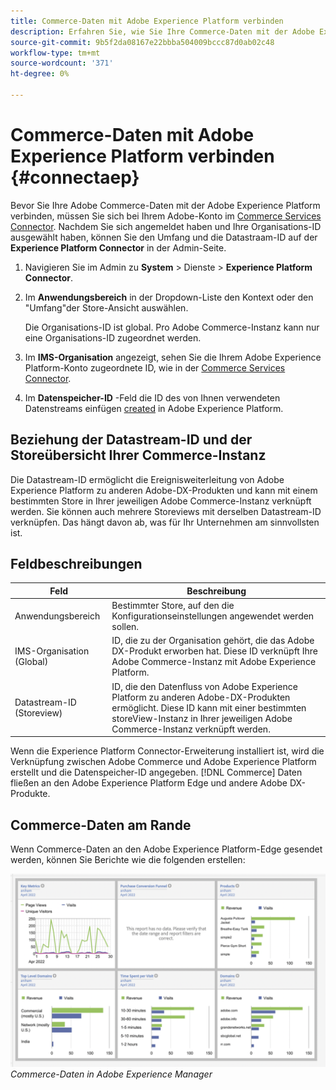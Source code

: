 ```yaml
---
title: Commerce-Daten mit Adobe Experience Platform verbinden
description: Erfahren Sie, wie Sie Ihre Commerce-Daten mit der Adobe Experience Platform verbinden.
source-git-commit: 9b5f2da08167e22bbba504009bccc87d0ab02c48
workflow-type: tm+mt
source-wordcount: '371'
ht-degree: 0%

---
```


# Commerce-Daten mit Adobe Experience Platform verbinden {#connectaep}

Bevor Sie Ihre Adobe Commerce-Daten mit der Adobe Experience Platform verbinden, müssen Sie sich bei Ihrem Adobe-Konto im [Commerce Services Connector](../landing/saas.md#organizationid). Nachdem Sie sich angemeldet haben und Ihre Organisations-ID ausgewählt haben, können Sie den Umfang und die Datastraam-ID auf der **Experience Platform Connector** in der Admin-Seite.

1. Navigieren Sie im Admin zu **System** > Dienste > **Experience Platform Connector**.

1. Im **Anwendungsbereich** in der Dropdown-Liste den Kontext oder den &quot;Umfang&quot;der Store-Ansicht auswählen.

   Die Organisations-ID ist global. Pro Adobe Commerce-Instanz kann nur eine Organisations-ID zugeordnet werden.

1. Im **IMS-Organisation** angezeigt, sehen Sie die Ihrem Adobe Experience Platform-Konto zugeordnete ID, wie in der [Commerce Services Connector](../landing/saas.md#organizationid).

1. Im **Datenspeicher-ID** -Feld die ID des von Ihnen verwendeten Datenstreams einfügen [created](https://experienceleague.adobe.com/docs/experience-platform/edge/fundamentals/datastreams.html) in Adobe Experience Platform.

## Beziehung der Datastream-ID und der Storeübersicht Ihrer Commerce-Instanz

Die Datastream-ID ermöglicht die Ereignisweiterleitung von Adobe Experience Platform zu anderen Adobe-DX-Produkten und kann mit einem bestimmten Store in Ihrer jeweiligen Adobe Commerce-Instanz verknüpft werden. Sie können auch mehrere Storeviews mit derselben Datastream-ID verknüpfen. Das hängt davon ab, was für Ihr Unternehmen am sinnvollsten ist.

## Feldbeschreibungen

| Feld | Beschreibung |
|--- |--- |
| Anwendungsbereich | Bestimmter Store, auf den die Konfigurationseinstellungen angewendet werden sollen. |
| IMS-Organisation (Global) | ID, die zu der Organisation gehört, die das Adobe DX-Produkt erworben hat. Diese ID verknüpft Ihre Adobe Commerce-Instanz mit Adobe Experience Platform. |
| Datastream-ID (Storeview) | ID, die den Datenfluss von Adobe Experience Platform zu anderen Adobe-DX-Produkten ermöglicht. Diese ID kann mit einer bestimmten storeView-Instanz in Ihrer jeweiligen Adobe Commerce-Instanz verknüpft werden. |

Wenn die Experience Platform Connector-Erweiterung installiert ist, wird die Verknüpfung zwischen Adobe Commerce und Adobe Experience Platform erstellt und die Datenspeicher-ID angegeben. [!DNL Commerce] Daten fließen an den Adobe Experience Platform Edge und andere Adobe DX-Produkte.

## Commerce-Daten am Rande

Wenn Commerce-Daten an den Adobe Experience Platform-Edge gesendet werden, können Sie Berichte wie die folgenden erstellen:

![Commerce-Daten in Adobe Experience Manager](assets/aem-data-1.png)
_Commerce-Daten in Adobe Experience Manager_
